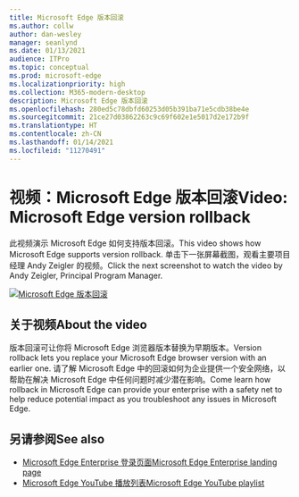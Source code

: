 ```yaml
---
title: Microsoft Edge 版本回滚
ms.author: collw
author: dan-wesley
manager: seanlynd
ms.date: 01/13/2021
audience: ITPro
ms.topic: conceptual
ms.prod: microsoft-edge
ms.localizationpriority: high
ms.collection: M365-modern-desktop
description: Microsoft Edge 版本回滚
ms.openlocfilehash: 280ed5c78dbfd60253d05b391ba71e5cdb38be4e
ms.sourcegitcommit: 21ce27d03862263c9c69f602e1e5017d2e172b9f
ms.translationtype: HT
ms.contentlocale: zh-CN
ms.lasthandoff: 01/14/2021
ms.locfileid: "11270491"
---
```

# <span data-ttu-id="5cfc2-103">视频：Microsoft Edge 版本回滚</span><span class="sxs-lookup"><span data-stu-id="5cfc2-103">Video: Microsoft Edge version rollback</span></span>

<span data-ttu-id="5cfc2-104">此视频演示 Microsoft Edge 如何支持版本回滚。</span><span class="sxs-lookup"><span data-stu-id="5cfc2-104">This video shows how Microsoft Edge supports version rollback.</span></span> <span data-ttu-id="5cfc2-105">单击下一张屏幕截图，观看主要项目经理 Andy Zeigler 的视频。</span><span class="sxs-lookup"><span data-stu-id="5cfc2-105">Click the next screenshot to watch the video by Andy Zeigler, Principal Program Manager.</span></span>

[![Microsoft Edge 版本回滚](media/microsoft-edge-video-version-rollback/0.png)](http://www.youtube.com/watch?v=pXhXHvKUa_c "Microsoft Edge version rollback")

## <span data-ttu-id="5cfc2-107">关于视频</span><span class="sxs-lookup"><span data-stu-id="5cfc2-107">About the video</span></span>

<span data-ttu-id="5cfc2-108">版本回滚可让你将 Microsoft Edge 浏览器版本替换为早期版本。</span><span class="sxs-lookup"><span data-stu-id="5cfc2-108">Version rollback lets you replace your Microsoft Edge browser version with an earlier one.</span></span> <span data-ttu-id="5cfc2-109">请了解 Microsoft Edge 中的回滚如何为企业提供一个安全网络，以帮助在解决 Microsoft Edge 中任何问题时减少潜在影响。</span><span class="sxs-lookup"><span data-stu-id="5cfc2-109">Come learn how rollback in Microsoft Edge can provide your enterprise with a safety net to help reduce potential impact as you troubleshoot any issues in Microsoft Edge.</span></span>

## <span data-ttu-id="5cfc2-110">另请参阅</span><span class="sxs-lookup"><span data-stu-id="5cfc2-110">See also</span></span>

- [<span data-ttu-id="5cfc2-111">Microsoft Edge Enterprise 登录页面</span><span class="sxs-lookup"><span data-stu-id="5cfc2-111">Microsoft Edge Enterprise landing page</span></span>](https://aka.ms/EdgeEnterprise)
- [<span data-ttu-id="5cfc2-112">Microsoft Edge YouTube 播放列表</span><span class="sxs-lookup"><span data-stu-id="5cfc2-112">Microsoft Edge YouTube playlist</span></span>](https://www.youtube.com/playlist?list=PLXtHYVsvn_b-uXh1tMeYpT-0iD8tD3tFy)
